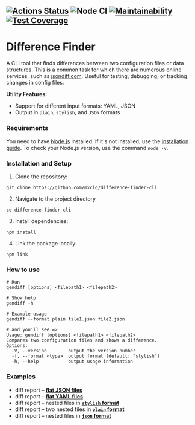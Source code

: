 [![Actions Status](https://github.com/mxclg/frontend-project-46/actions/workflows/hexlet-check.yml/badge.svg)](https://github.com/mxclg/frontend-project-46/actions)
![Node CI](https://github.com/mxclg/frontend-project-46/actions/workflows/nodejs.yml/badge.svg)
[![Maintainability](https://api.codeclimate.com/v1/badges/423b05ab8208d9ea52a6/maintainability)](https://codeclimate.com/github/mxclg/frontend-project-46/maintainability)
[![Test Coverage](https://api.codeclimate.com/v1/badges/423b05ab8208d9ea52a6/test_coverage)](https://codeclimate.com/github/mxclg/frontend-project-46/test_coverage)
---
# Difference Finder

A CLI tool that finds differences between two configuration files or data structures. This is a common task for which there are numerous online services, such as [jsondiff.com](http://www.jsondiff.com/). Useful for testing, debugging, or tracking changes in config files.

**Utility Features:**

- Support for different input formats: YAML, JSON
- Output in `plain`, `stylish`, and `JSON` formats

### Requirements
You need to have [Node.js](https://nodejs.org/en) installed. If it's not installed, use the [installation guide](https://github.com/Hexlet/ru-instructions/blob/main/nodejs.md). To check your Node.js version, use the command `node -v`.

### Installation and Setup
 1. Clone the repository:
```
git clone https://github.com/mxclg/difference-finder-cli
```
2.	Navigate to the project directory
```
cd difference-finder-cli
```
3.	Install dependencies:
```
npm install
```
4.	Link the package locally:
```
npm link
```
### How to use
```
# Run
gendiff [options] <filepath1> <filepath2>

# Show help
gendiff -h

# Example usage
gendiff --format plain file1.json file2.json

# and you'll see =>
Usage: gendiff [options] <filepath1> <filepath2>
Compares two configuration files and shows a difference.
Options:
  -V, --version        output the version number
  -f, --format <type>  output format (default: "stylish")
  -h, --help           output usage information
```

### Examples

- diff report – [**flat JSON files**](https://asciinema.org/a/CkqSxg5FLT1sGb3jLAXv9Yu4b)
- diff report – [**flat YAML files**](https://asciinema.org/a/guv1xU8vxcDzaU8ajAck8wO0a)
- diff report – nested files in [**`stylish` format**](https://asciinema.org/a/w6yY2jhNlcDMAbwTyTl0P7I1H)
- diff report – two nested files in [**`plain` format**](https://asciinema.org/a/y3PhqJLa0ONkRY6bE8upSNClS)
- diff report – nested files in [**`json` format**](https://asciinema.org/a/SFMiKwJ9Ympv4uw1YXjOE1ikK)
